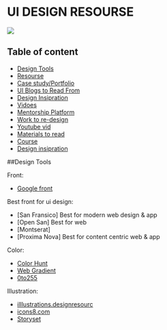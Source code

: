 # **UI DESIGN RESOURSE**
![](https://res.cloudinary.com/deb3vgvzz/image/upload/v1608724656/UX-design-resources-09_ayno56.jpg)

## Table of content

* [Design Tools](#Design-Tools*)
* [Resourse](#Resourse*) 
* [Case study/Portfolio](#Case-study-/Portfolio)
* [UI Blogs to Read From](#UI-Blogs-to-Read-From)
* [Design Insipration](#Design-Insipration)
* [Vidoes](#Vidoes)
* [Mentorship Platform](#Mentorship-Platform)
* [Work to re-design](#Work-to-re-design)
* [Youtube vid](#Youtube-vid)
* [Materials to read](#Materials-to-read)
* [Course](#Course)
* [Design insipration](#Design-insipration)

##Design Tools

Front:
* [Google front](https://fonts.google.com/)

Best front for ui design:
* [San Fransico] Best for modern web design & app
* [Open San] Best for web
* [Montserat]
* [Proxima Nova] Best for content centric web & app

Color:
* [Color Hunt](https://colorhunt.co)
* [Web Gradient](https://webgradients.com/)
* [0to255](https://www.0to255.com)

Illustration:
* [illlustrations.designresourc](https://illlustrations.co/?ref=designresourc.es)
* [icons8.com](https://icons8.com/illustrations?ref=designresourc.es)
* [Storyset](https://storyset.com)












